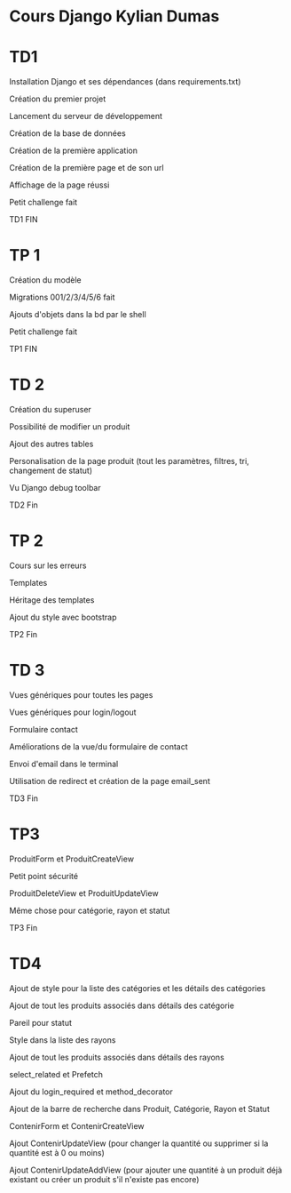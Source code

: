 # Cours Django Kylian Dumas



# TD1


Installation Django et ses dépendances (dans requirements.txt)

Création du premier projet

Lancement du serveur de développement

Création de la base de données

Création de la première application

Création de la première page et de son url

Affichage de la page réussi

Petit challenge fait


TD1 FIN


# TP 1


Création du modèle

Migrations 001/2/3/4/5/6 fait

Ajouts d'objets dans la bd par le shell

Petit challenge fait 


TP1 FIN


# TD 2

Création du superuser

Possibilité de modifier un produit

Ajout des autres tables

Personalisation de la page produit (tout les paramètres, filtres, tri, changement de statut)

Vu Django debug toolbar


TD2 Fin


# TP 2

Cours sur les erreurs

Templates

Héritage des templates

Ajout du style avec bootstrap


TP2 Fin


# TD 3

Vues génériques pour toutes les pages

Vues génériques pour login/logout

Formulaire contact

Améliorations de la vue/du formulaire de contact

Envoi d'email dans le terminal

Utilisation de redirect et création de la page email_sent


TD3 Fin


# TP3

ProduitForm et ProduitCreateView

Petit point sécurité

ProduitDeleteView et ProduitUpdateView

Même chose pour catégorie, rayon et statut


TP3 Fin


# TD4

Ajout de style pour la liste des catégories et les détails des catégories

Ajout de tout les produits associés dans détails des catégorie

Pareil pour statut

Style dans la liste des rayons

Ajout de tout les produits associés dans détails des rayons

select_related et Prefetch

Ajout du login_required et method_decorator

Ajout de la barre de recherche dans Produit, Catégorie, Rayon et Statut

ContenirForm et ContenirCreateView

Ajout ContenirUpdateView (pour changer la quantité ou supprimer si la quantité est à 0 ou moins)

Ajout ContenirUpdateAddView (pour ajouter une quantité à un produit déjà existant ou créer un produit s'il n'existe pas encore)